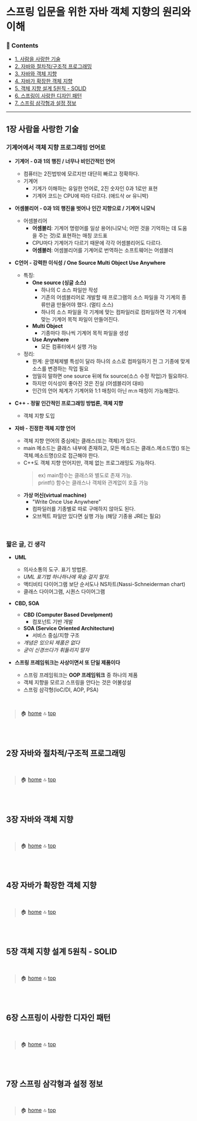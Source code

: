 # 스프링 입문을 위한 자바 객체 지향의 원리와 이해

### :paperclip: Contents
- [1. 사람을 사랑한 기술](#1장-사람을-사랑한-기술)
- [2. 자바와 절차적/구조적 프로그래밍](#2장-자바와-절차적구조적-프로그래밍)
- [3. 자바와 객체 지향](#3장-자바와-객체-지향)
- [4. 자바가 확장한 객체 지향](#4장-자바가-확장한-객체-지향)
- [5. 객체 지향 설계 5원칙 - SOLID](#5장-객체-지향-설계-5원칙---solid)
- [6. 스프링이 사랑한 디자인 패턴](#6장-스프링이-사랑한-디자인-패턴)
- [7. 스프링 삼각형과 설정 정보](#7장-스프링-삼각형과-설정-정보)

---

## 1장 사람을 사랑한 기술

### 기계어에서 객체 지향 프로그래밍 언어로

- **기계어 - 0과 1의 행진 / 너무나 비인간적인 언어**
    - 컴퓨터는 2진법밖에 모르지만 대단히 빠르고 정확하다.
    - 기계어
        - 기계가 이해하는 유일한 언어로, 2진 숫자인 0과 1로만 표현
        - 기계어 코드는 CPU에 따라 다르다. (애드삭 or 유니박)

- **어셈블리어 - 0과 1의 행진을 벗어나 인간 지향으로 / 기계어 니모닉**
    - 어셈블리어
        - **어셈블리**: 기계어 명령어를 일상 용어(니모닉; 어떤 것을 기억하는 데 도움을 주는 것)로 표현하는 매칭 코드표
        - CPU마다 기계어가 다르기 때문에 각각 어셈블리어도 다르다.
        - **어셈블러**: 어셈블리어를 기계어로 번역하는 소프트웨어는 어셈블러
    
- **C언어 - 강력한 이식성 / One Source Multi Object Use Anywhere**
    - 특징:
        - **One source (싱글 소스)**
            - 하나의 C 소스 파일만 작성
            - 기존의 어셈블리어로 개발할 때 프로그램의 소스 파일을 각 기계의 종류만큼 만들어야 했다. (멀티 소스)
            - 하나의 소스 파일을 각 기계에 맞는 컴파일러로 컴파일하면 각 기계에 맞는 기계어 목적 파일이 만들어진다.
        - **Multi Object**
            - 기종마다 하나씩 기계어 목적 파일을 생성
        - **Use Anywhere**
            - 모든 컴퓨터에서 실행 가능
    - 정리:
        - 한계: 운영체제별 특성이 달라 하나의 소스로 컴파일하기 전 그 기종에 맞게 소스를 변경하는 작업 필요
        - 엄밀히 말하면 one source 뒤에 fix source(소스 수정 작업)가 필요하다.
        - 하지만 이식성이 좋아진 것은 진실 (어셈블리어 대비)
        - 인간의 언어 체계가 기계어와 1:1 매칭이 아닌 m:n 매칭이 가능해졌다.

- **C++ - 정말 인간적인 프로그래밍 방법론, 객체 지향**
    - 객체 지향 도입

- **자바 - 진정한 객체 지향 언어**
    - 객체 지향 언어의 중심에는 클래스(또는 객체)가 있다.
    - main 메소드는 클래스 내부에 존재하고, 모든 메소드는 클래스.메소드명() 또는 객체.메소드명()으로 접근해야 한다.
    - C++도 객체 지향 언어지만, 객체 없는 프로그래밍도 가능하다.
        > ex) main함수는 클래스와 별도로 존재 가능.  
        > printf() 함수는 클래스나 객체와 관계없이 호출 가능
    - **가상 머신(virtual machine)**
        - "Write Once Use Anywhere"
        - 컴파일러를 기종별로 따로 구매하지 않아도 된다. 
        - 오브젝트 파일만 있다면 실행 가능 (해당 기종용 JRE는 필요)

<br/>

### 짧은 글, 긴 생각

- **UML**
    - 의사소통의 도구. 표기 방법론.
    - *UML 표기법 하나하나에 목숨 걸지 말자.*
    - 액티비티 다이어그램 보단 순서도나 NS차트(Nassi-Schneiderman chart)
    - 클래스 다이어그램, 시퀀스 다이어그램

- **CBD, SOA**
    - **CBD (Computer Based Develpment)**
        - 컴포넌트 기반 개발
    - **SOA (Service Oriented Architecture)**
        - 서비스 중심/지향 구조
    - *개념은 있으되 제품은 없다*
    - *굳이 신경쓰다가 휘둘리지 말자*

- **스프링 프레임워크는 사상이면서 또 단일 제품이다**
    - 스프링 프레임워크는 **OOP 프레임워크** 중 하나의 제품
    - 객체 지향을 모르고 스프링을 안다는 것은 어불성설
    - 스프링 삼각형(IoC/DI, AOP, PSA)

<br/>

> :house: [home](https://github.com/hanwix2/For_Study) :top: [top](#스프링-입문을-위한-자바-객체-지향의-원리와-이해)  

<br/><br/>

## 2장 자바와 절차적/구조적 프로그래밍



<br/>

> :house: [home](https://github.com/hanwix2/For_Study) :top: [top](#스프링-입문을-위한-자바-객체-지향의-원리와-이해)  

<br/><br/>

## 3장 자바와 객체 지향

<br/>

> :house: [home](https://github.com/hanwix2/For_Study) :top: [top](#스프링-입문을-위한-자바-객체-지향의-원리와-이해)  

<br/><br/>

## 4장 자바가 확장한 객체 지향

<br/>

> :house: [home](https://github.com/hanwix2/For_Study) :top: [top](#스프링-입문을-위한-자바-객체-지향의-원리와-이해)  

<br/><br/>

## 5장 객체 지향 설계 5원칙 - SOLID

<br/>

> :house: [home](https://github.com/hanwix2/For_Study) :top: [top](#스프링-입문을-위한-자바-객체-지향의-원리와-이해)  

<br/><br/>

## 6장 스프링이 사랑한 디자인 패턴

<br/>

> :house: [home](https://github.com/hanwix2/For_Study) :top: [top](#스프링-입문을-위한-자바-객체-지향의-원리와-이해)  

<br/><br/>

## 7장 스프링 삼각형과 설정 정보

<br/>

> :house: [home](https://github.com/hanwix2/For_Study) :top: [top](#스프링-입문을-위한-자바-객체-지향의-원리와-이해)  

<br/><br/>
